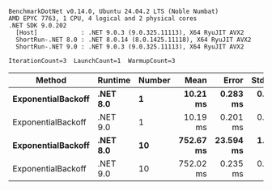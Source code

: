 ```

BenchmarkDotNet v0.14.0, Ubuntu 24.04.2 LTS (Noble Numbat)
AMD EPYC 7763, 1 CPU, 4 logical and 2 physical cores
.NET SDK 9.0.202
  [Host]            : .NET 9.0.3 (9.0.325.11113), X64 RyuJIT AVX2
  ShortRun-.NET 8.0 : .NET 8.0.14 (8.0.1425.11118), X64 RyuJIT AVX2
  ShortRun-.NET 9.0 : .NET 9.0.3 (9.0.325.11113), X64 RyuJIT AVX2

IterationCount=3  LaunchCount=1  WarmupCount=3  

```
| Method             | Runtime  | Number | Mean      | Error     | StdDev   | Min       | Max       | Allocated |
|------------------- |--------- |------- |----------:|----------:|---------:|----------:|----------:|----------:|
| **ExponentialBackoff** | **.NET 8.0** | **1**      |  **10.21 ms** |  **0.283 ms** | **0.016 ms** |  **10.20 ms** |  **10.23 ms** |     **520 B** |
| ExponentialBackoff | .NET 9.0 | 1      |  10.19 ms |  0.201 ms | 0.011 ms |  10.19 ms |  10.21 ms |     520 B |
| **ExponentialBackoff** | **.NET 8.0** | **10**     | **752.67 ms** | **23.594 ms** | **1.293 ms** | **751.78 ms** | **754.15 ms** |    **4120 B** |
| ExponentialBackoff | .NET 9.0 | 10     | 752.02 ms |  0.235 ms | 0.013 ms | 752.00 ms | 752.02 ms |    4120 B |
